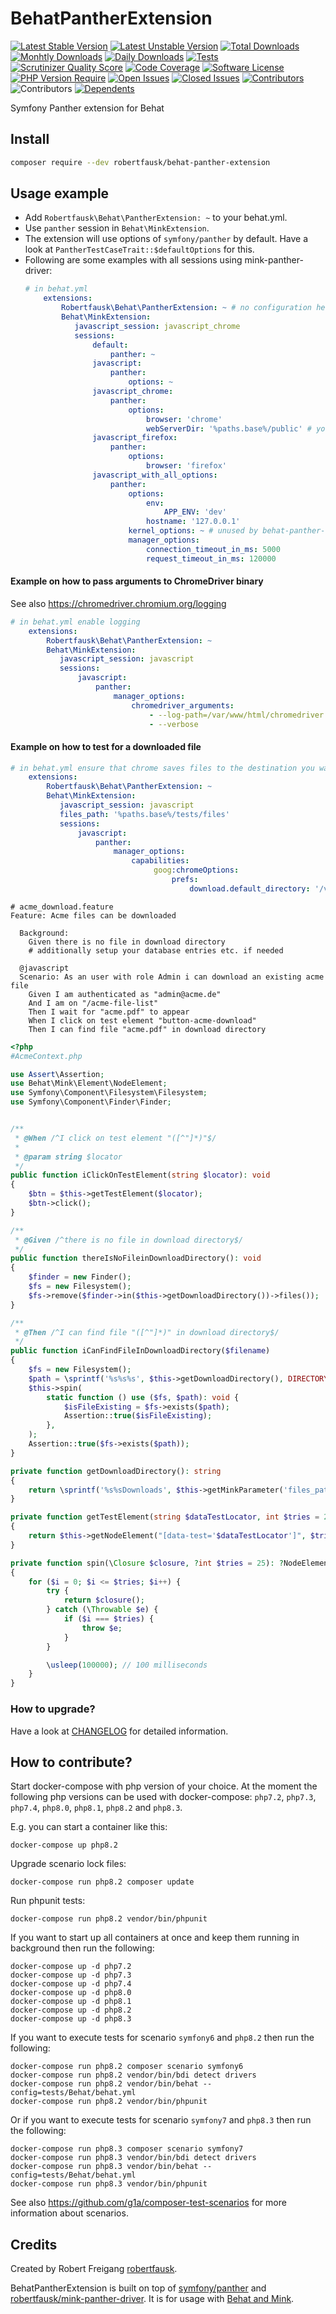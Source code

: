 # BehatPantherExtension

[![Latest Stable Version](https://poser.pugx.org/robertfausk/behat-panther-extension/v/stable.svg)](https://packagist.org/packages/robertfausk/behat-panther-extension)
[![Latest Unstable Version](https://poser.pugx.org/robertfausk/behat-panther-extension/v/unstable.svg)](https://packagist.org/packages/robertfausk/behat-panther-extension)
[![Total Downloads](https://poser.pugx.org/robertfausk/behat-panther-extension/downloads.svg)](https://packagist.org/packages/robertfausk/behat-panther-extension)
[![Monhtly Downloads](https://img.shields.io/packagist/dm/robertfausk/behat-panther-extension?style=flat&color=blue)](https://img.shields.io/packagist/dm/robertfausk/behat-panther-extension)
[![Daily Downloads](https://img.shields.io/packagist/dd/robertfausk/behat-panther-extension?style=flat&color=blue)](https://img.shields.io/packagist/dm/robertfausk/behat-panther-extension)
[![Tests](https://github.com/robertfausk/behat-panther-extension/actions/workflows/ci.yml/badge.svg)](https://github.com/robertfausk/behat-panther-extension/actions/workflows/ci.yml)
[![Scrutinizer Quality Score](https://scrutinizer-ci.com/g/robertfausk/behat-panther-extension/badges/quality-score.png?b=master)](https://scrutinizer-ci.com/g/robertfausk/behat-panther-extension/)
[![Code Coverage](https://scrutinizer-ci.com/g/robertfausk/behat-panther-extension/badges/coverage.png?b=master)](https://scrutinizer-ci.com/g/robertfausk/behat-panther-extension/)
[![Software License](https://img.shields.io/badge/license-MIT-brightgreen.svg?style=flat)](LICENSE)
[![PHP Version Require](http://poser.pugx.org/robertfausk/behat-panther-extension/require/php)](https://packagist.org/packages/robertfausk/behat-panther-extension)
[![Open Issues](https://img.shields.io/github/issues-raw/robertfausk/behat-panther-extension?style=flat)](https://github.com/robertfausk/behat-panther-extension/issues)
[![Closed Issues](https://img.shields.io/github/issues-closed-raw/robertfausk/behat-panther-extension?style=flat)](https://github.com/robertfausk/behat-panther-extension/issues?q=is%3Aissue+is%3Aclosed)
[![Contributors](https://img.shields.io/github/contributors/robertfausk/behat-panther-extension?style=flat)](https://github.com/robertfausk/behat-panther-extension/graphs/contributors)
![Contributors](https://img.shields.io/maintenance/yes/2024?style=flat)
[![Dependents](http://poser.pugx.org/robertfausk/behat-panther-extension/dependents)](https://packagist.org/packages/robertfausk/behat-panther-extension/dependents)

Symfony Panther extension for Behat

## Install

```BASH
composer require --dev robertfausk/behat-panther-extension
```

## Usage example

* Add ```Robertfausk\Behat\PantherExtension: ~``` to your behat.yml.
* Use ```panther``` session in ```Behat\MinkExtension```. 
* The extension will use options of ```symfony/panther``` by default.
Have a look at ```PantherTestCaseTrait::$defaultOptions``` for this.
* Following are some examples with all sessions using mink-panther-driver:
    ```YAML
    # in behat.yml
        extensions:
            Robertfausk\Behat\PantherExtension: ~ # no configuration here
            Behat\MinkExtension:
               javascript_session: javascript_chrome
               sessions:
                   default:
                       panther: ~
                   javascript:
                       panther:
                           options: ~
                   javascript_chrome:
                       panther:
                           options:
                               browser: 'chrome'
                               webServerDir: '%paths.base%/public' # your custom public dir
                   javascript_firefox:
                       panther:
                           options:
                               browser: 'firefox'
                   javascript_with_all_options:
                       panther:
                           options:
                               env:
                                   APP_ENV: 'dev'
                               hostname: '127.0.0.1'    
                           kernel_options: ~ # unused by behat-panther-extension cause it does not extend KernelTestCase
                           manager_options:
                               connection_timeout_in_ms: 5000
                               request_timeout_in_ms: 120000
    ```

#### Example on how to pass arguments to ChromeDriver binary

See also https://chromedriver.chromium.org/logging

```YAML
# in behat.yml enable logging
    extensions:
        Robertfausk\Behat\PantherExtension: ~
        Behat\MinkExtension:
           javascript_session: javascript
           sessions:
               javascript:
                   panther:
                       manager_options:
                           chromedriver_arguments:
                               - --log-path=/var/www/html/chromedriver.log
                               - --verbose
```

#### Example on how to test for a downloaded file

```YAML
# in behat.yml ensure that chrome saves files to the destination you want
    extensions:
        Robertfausk\Behat\PantherExtension: ~
        Behat\MinkExtension:
           javascript_session: javascript
           files_path: '%paths.base%/tests/files'
           sessions:
               javascript:
                   panther:
                       manager_options:
                           capabilities:
                                goog:chromeOptions:
                                    prefs:
                                        download.default_directory: '/var/www/html/tests/files/Downloads'
```

```GHERKIN
# acme_download.feature
Feature: Acme files can be downloaded

  Background:
    Given there is no file in download directory
    # additionally setup your database entries etc. if needed

  @javascript
  Scenario: As an user with role Admin i can download an existing acme file
    Given I am authenticated as "admin@acme.de"
    And I am on "/acme-file-list"
    Then I wait for "acme.pdf" to appear
    When I click on test element "button-acme-download"
    Then I can find file "acme.pdf" in download directory
```

```PHP
<?php
#AcmeContext.php

use Assert\Assertion;
use Behat\Mink\Element\NodeElement;
use Symfony\Component\Filesystem\Filesystem;
use Symfony\Component\Finder\Finder;


/**
 * @When /^I click on test element "([^"]*)"$/
 *
 * @param string $locator
 */
public function iClickOnTestElement(string $locator): void
{
    $btn = $this->getTestElement($locator);
    $btn->click();
}

/**
 * @Given /^there is no file in download directory$/
 */
public function thereIsNoFileinDownloadDirectory(): void
{
    $finder = new Finder();
    $fs = new Filesystem();
    $fs->remove($finder->in($this->getDownloadDirectory())->files());
}

/**
 * @Then /^I can find file "([^"]*)" in download directory$/
 */
public function iCanFindFileInDownloadDirectory($filename)
{
    $fs = new Filesystem();
    $path = \sprintf('%s%s%s', $this->getDownloadDirectory(), DIRECTORY_SEPARATOR, $filename);
    $this->spin(
        static function () use ($fs, $path): void {
            $isFileExisting = $fs->exists($path);
            Assertion::true($isFileExisting);
        },
    );
    Assertion::true($fs->exists($path));
}

private function getDownloadDirectory(): string
{
    return \sprintf('%s%sDownloads', $this->getMinkParameter('files_path'), DIRECTORY_SEPARATOR);
}

private function getTestElement(string $dataTestLocator, int $tries = 25): NodeElement
{
    return $this->getNodeElement("[data-test='$dataTestLocator']", $tries);
}

private function spin(\Closure $closure, ?int $tries = 25): ?NodeElement
{
    for ($i = 0; $i <= $tries; $i++) {
        try {
            return $closure();
        } catch (\Throwable $e) {
            if ($i === $tries) {
                throw $e;
            }
        }

        \usleep(100000); // 100 milliseconds
    }
}
```
                               
### How to upgrade?

 Have a look at [CHANGELOG](CHANGELOG.md) for detailed information.

## How to contribute?

Start docker-compose with php version of your choice. At the moment the following php versions can be used with docker-compose: `php7.2`, `php7.3`, `php7.4`, `php8.0`, `php8.1`, `php8.2` and `php8.3`.

E.g. you can start a container like this:

    docker-compose up php8.2

Upgrade scenario lock files:

    docker-compose run php8.2 composer update

Run phpunit tests:

    docker-compose run php8.2 vendor/bin/phpunit

If you want to start up all containers at once and keep them running in background then run the following:
```
docker-compose up -d php7.2
docker-compose up -d php7.3
docker-compose up -d php7.4
docker-compose up -d php8.0
docker-compose up -d php8.1
docker-compose up -d php8.2
docker-compose up -d php8.3
```

If you want to execute tests for scenario `symfony6` and `php8.2` then run the following:
```
docker-compose run php8.2 composer scenario symfony6
docker-compose run php8.2 vendor/bin/bdi detect drivers
docker-compose run php8.2 vendor/bin/behat --config=tests/Behat/behat.yml
docker-compose run php8.2 vendor/bin/phpunit
```

Or if you want to execute tests for scenario `symfony7` and `php8.3` then run the following:
```
docker-compose run php8.3 composer scenario symfony7
docker-compose run php8.3 vendor/bin/bdi detect drivers
docker-compose run php8.3 vendor/bin/behat --config=tests/Behat/behat.yml
docker-compose run php8.3 vendor/bin/phpunit
```

See also https://github.com/g1a/composer-test-scenarios for more information about scenarios.

## Credits

Created by Robert Freigang [robertfausk](https://github.com/robertfausk).

BehatPantherExtension is built on top of [symfony/panther](https://github.com/symfony/panther) and [robertfausk/mink-panther-driver](https://github.com/robertfausk/mink-panther-driver).
It is for usage with [Behat and Mink](http://behat.org/en/latest/cookbooks/integrating_symfony2_with_behat.html#initialising-behat). 
